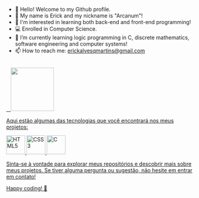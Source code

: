 - 👋 Hello! Welcome to my Github profile.
- 👾 My name is Erick and my nickname is "Arcanum"!
- 👀 I'm interested in learning both back-end and front-end programming!
- 💻 Enrolled in Computer Science.
- 🌱 I’m currently learning logic programming in C, discrete mathematics, software engineering and computer systems!
- 📫 How to reach me: erickalvesqmartins@gmail.com

<!---
Read me do meu ✨ perfil mesmo ✨ do github! heh 
--->
<br>
<div>
<a href="https://github.com/Erick-A-Martins">
&nbsp&nbsp <img height="115em" src="https://github-readme-stats.vercel.app/api/top-langs/?username=Erick-A-Martins&layout=compact&langs_count=7&theme=dracula"/>
</div>

Aqui estão algumas das tecnologias que você encontrará nos meus projetos:

  <img src="https://img.icons8.com/color/48/000000/html-5.png" alt="HTML5" width="50" height="50"/>   <img src="https://img.icons8.com/color/48/000000/css3.png" alt="CSS3" width="50" height="50"/>   <img src="https://img.icons8.com/color/48/000000/c-programming.png" alt="C" width="50" height="50"/>

Sinta-se à vontade para explorar meus repositórios e descobrir mais sobre meus projetos. Se tiver alguma pergunta ou sugestão, não hesite em entrar em contato!

Happy coding! 🚀
  

